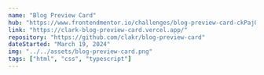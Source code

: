 ```yaml
---
name: "Blog Preview Card"
hub: "https://www.frontendmentor.io/challenges/blog-preview-card-ckPaj01IcS"
link: "https://clark-blog-preview-card.vercel.app/"
repository: "https://github.com/clakr/blog-preview-card"
dateStarted: "March 19, 2024"
img: "../../assets/blog-preview-card.png"
tags: ["html", "css", "typescript"]
---
```

